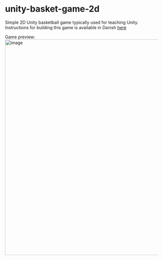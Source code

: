 # unity-basket-game-2d

Simple 2D Unity basketball game typically used for teaching Unity. Instructions for building this game is available in Danish [here](https://docs.google.com/document/d/19mT7O7YssOQbGIeI5hpy2zVP1S_rEmu_-9E1swU2_7E)

Game preview:  
<img width="711" alt="image" src="https://user-images.githubusercontent.com/3763552/154807778-948b562e-e87d-445c-801b-e1bc46ffcaa4.png">
